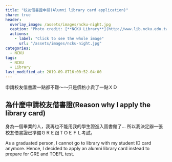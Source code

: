 ```yaml
---
title: "校友借書證申請(Alumni library card application)"
share: true
header:
  overlay_image: /assets/images/ncku-night.jpg
  caption: "Photo credit: [**NCKU Library**](http://www.lib.ncku.edu.tw)"
  actions:
    - label: "Click to see the whole image"
      url: "/assets/images/ncku-night.jpg"
categories:
  - NCKU
tags:
  - NCKU
  - Library
last_modified_at: 2019-09-8T16:00:52-04:00
---
```


申請校友借書證一點都不難～～只是價格小貴了一點ＸＤ

## 為什麼申請校友借書證(Reason why I apply the library card)

身為一個畢業的人，我再也不能用我的學生證進入圖書館了...
所以我決定辦一張校友借書證已準備ＧＲＥ跟ＴＯＥＦＬ考試。

As a graduated person, I cannot go to library with my student ID card anymore.
Hence, I decided to apply an alumni library card instead to prepare for 
GRE and TOEFL test.



